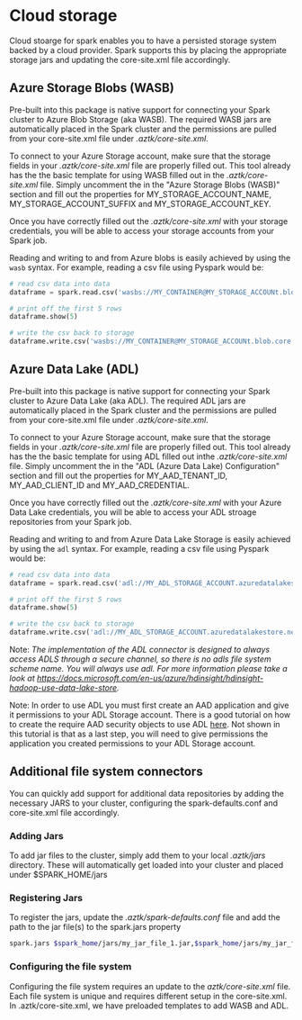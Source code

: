 # Cloud storage
Cloud stoarge for spark enables you to have a persisted storage system backed by a cloud provider. Spark supports this by placing the appropriate storage jars and updating the core-site.xml file accordingly.

## Azure Storage Blobs (WASB)

Pre-built into this package is native support for connecting your Spark cluster to Azure Blob Storage (aka WASB). The required WASB jars are automatically placed in the Spark cluster and the permissions are pulled from your core-site.xml file under *.aztk/core-site.xml*.

To connect to your Azure Storage account, make sure that the storage fields in your *.aztk/core-site.xml* file are properly filled out. This tool already has the the basic template for using WASB filled out in the *.aztk/core-site.xml* file. Simply uncomment the in the "Azure Storage Blobs (WASB)" section and fill out the properties for MY\_STORAGE\_ACCOUNT\_NAME, MY\_STORAGE\_ACCOUNT\_SUFFIX and MY\_STORAGE\_ACCOUNT\_KEY.

Once you have correctly filled out the *.aztk/core-site.xml* with your storage credentials, you will be able to access your storage accounts from your Spark job.

Reading and writing to and from Azure blobs is easily achieved by using the `wasb` syntax. For example, reading a csv file using Pyspark would be:

```python
# read csv data into data
dataframe = spark.read.csv('wasbs://MY_CONTAINER@MY_STORAGE_ACCOUNt.blob.core.windows.net/MY_INPUT_DATA.csv')

# print off the first 5 rows
dataframe.show(5)

# write the csv back to storage
dataframe.write.csv('wasbs://MY_CONTAINER@MY_STORAGE_ACCOUNt.blob.core.windows.net/MY_OUTPUT_DATA.csv')
```

## Azure Data Lake (ADL)

Pre-built into this package is native support for connecting your Spark cluster to Azure Data Lake (aka ADL). The required ADL jars are automatically placed in the Spark cluster and the permissions are pulled from your core-site.xml file under *.aztk/core-site.xml*.

To connect to your Azure Storage account, make sure that the storage fields in your *.aztk/core-site.xml* file are properly filled out. This tool already has the the basic template for using ADL filled out inthe *.aztk/core-site.xml* file. Simply uncomment the in the "ADL (Azure Data Lake) Configuration" section and fill out the properties for MY\_AAD\_TENANT\_ID, MY\_AAD\_CLIENT\_ID and MY\_AAD\_CREDENTIAL.

Once you have correctly filled out the *.aztk/core-site.xml* with your Azure Data Lake credentials, you will be able to access your ADL stroage repositories from your Spark job.

Reading and writing to and from Azure Data Lake Storage is easily achieved by using the `adl` syntax. For example, reading a csv file using Pyspark would be:

```python
# read csv data into data
dataframe = spark.read.csv('adl://MY_ADL_STORAGE_ACCOUNT.azuredatalakestore.net/MY_INPUT_DATA.csv')

# print off the first 5 rows
dataframe.show(5)

# write the csv back to storage
dataframe.write.csv('adl://MY_ADL_STORAGE_ACCOUNT.azuredatalakestore.net/MY_OUTPUT_DATA.csv')
```

Note: _The implementation of the ADL connector is designed to always access ADLS through a secure channel, so there is no adls file system scheme name. You will always use adl. For more information please take a look at https://docs.microsoft.com/en-us/azure/hdinsight/hdinsight-hadoop-use-data-lake-store._

Note: In order to use ADL you must first create an AAD application and give it permissions to your ADL Storage account. There is a good tutorial on how to create the require AAD security objects to use ADL [here](https://docs.microsoft.com/en-us/azure/azure-resource-manager/resource-group-create-service-principal-portal). Not shown in this tutorial is that as a last step, you will need to give permissions the application you created permissions to your ADL Storage account.

## Additional file system connectors

You can quickly add support for additional data repositories by adding the necessary JARS to your cluster, configuring the spark-defaults.conf and core-site.xml file  accordingly.

### Adding Jars

To add jar files to the cluster, simply add them to your local *.aztk/jars* directory. These will automatically get loaded into your cluster and placed under $SPARK_HOME/jars

### Registering Jars

To register the jars, update the *.aztk/spark-defaults.conf* file and add the path to the jar file(s) to the spark.jars property
```sh
spark.jars $spark_home/jars/my_jar_file_1.jar,$spark_home/jars/my_jar_file_2.jar
```

### Configuring the file system

Configuring the file system requires an update to the *aztk/core-site.xml* file. Each file system is unique and requires different setup in the core-site.xml. In .aztk/core-site.xml, we have preloaded templates to add WASB and ADL.
